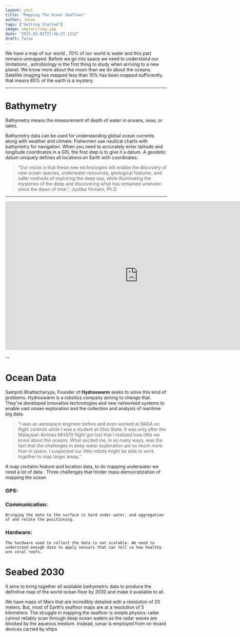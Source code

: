 ```yaml
---
layout: post
title: "Mapping The Ocean Seafloor"
author: Jonas
tags: ["Getting Started"]
image: img/writing.jpg
date: "2015-02-02T23:46:37.121Z"
draft: false
---
```


We have a map of our world , 70% of our world is water and this part remains unmapped. Before we go into space we need to understand our limitations , astrobiology is the first thing to study when arriving to a new planet. We know more about the moon than we do about the oceans. Satellite imaging has mapped less than 10% has been mapped sufficiently, that means 65% of the earth is a mystery.

---

# Bathymetry

Bathymetry means the measurement of depth of water in oceans, seas, or lakes.

Bathymetry data can be used for understanding global ocean currents along with weather and climate. Fishermen use nautical charts with bathymetry for navigation. When you need to accurately enter latitude and longitude coordinates in a GIS, the first step is to give it a datum. A geodetic datum uniquely defines all locations on Earth with coordinates.
 
> “Our vision is that these new technologies will enable the discovery of new ocean species, underwater resources, geological features, and safer methods of exploring the deep sea, while illuminating the mysteries of the deep and discovering what has remained unknown since the dawn of time.”, Jyotika Virmani, Ph.D
---

<iframe width="826" height="464" src="https://www.youtube.com/embed/g9vht3mJtSA" title="YouTube video player" frameborder="0" allow="accelerometer; autoplay; clipboard-write; encrypted-media; gyroscope; picture-in-picture" allowfullscreen></iframe>

-- 

# Ocean Data

Sampriti Bhattacharyya, Founder of **Hydroswarm** seeks to solve this kind of problems. Hydroswarm is a robotics company aiming to change that. They’ve developed innovative technologies and new networked systems to enable vast ocean exploration and the collection and analysis of maritime big data.

> “I was an aerospace engineer before and even worked at NASA on flight controls while I was a student at Ohio State. It was only after the Malaysian Airlines MH370 flight got lost that I realized how little we knew about the oceans. What excited me, in so many ways, was the fact that the challenges in deep water exploration are so much more than in space. I suspected our little robots might be able to work together to map larger areas.”

A map contains feature and location data, to do mapping underwater we need a lot of data . Three challenges that hinder mass democratization of mapping the ocean
###  GPS:
### Communication: 
    Bringing the data to the surface is hard under water, and aggregation of and relate the positioning.
### Hardware: 
    The hardware used to collect the data is not scalable. We need to understand enough data to apply sensors that can tell us how healthy are coral reefs.

# Seabed 2030
It aims to bring together all available bathymetric data to produce the definitive map of the world ocean floor by 2030 and make it available to all.

We have maps of Mars that are incredibly detailed with a resolution of 20 meters. But, most of Earth’s seafloor maps are at a resolution of 5 kilometers. The struggle in mapping the seafloor is simple physics: radar cannot reliably scan through deep ocean waters as the radar waves are blocked by the aqueous medium. Instead, sonar is employed from on-board devices carried by ships